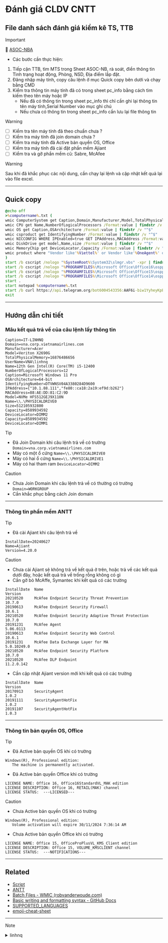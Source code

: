 # Đánh giá CLDV CNTT
## File danh sách đánh giá kiểm kê TS, TTB
> [!IMPORTANT]
> :memo: [ASOC-NBA](https://docs.google.com)
> - Các bước cần thực hiện:
> 1. Tiếp cận TTB, tìm MTS trong Sheet ASOC-NB, rà soát, điền thông tin Tình trạng hoạt động, Phòng, NSD, Địa điểm lắp đặt. 
> 2. Đăng nhập máy tính, copy câu lệnh ở mục Quick copy bên dưới và chạy bằng CMD
> 3. Kiểm tra thông tin máy tính đã có trong sheet pc_info bằng cách tìm kiếm theo tên máy hoặc IP
>    - Nếu đã có thông tin trong sheet pc_info thì chỉ cần ghi lại thông tin tên máy tính,Serial Number vào mục ghi chú
>    - Nếu chưa có thông tin trong sheet pc_info cần lưu lại file thông tin 
  
> [!WARNING]
> - [ ] Kiểm tra tên máy tính đã theo chuẩn chưa ?
> - [ ] Kiểm tra máy tính đã join domain chưa ?
> - [ ] Kiểm tra máy tính đã Active bản quyền OS, Office
> - [ ] Kiểm tra máy tính đã cài đặt phần mềm Ajiant
> - [ ] Kiểm tra và gỡ phần mềm cũ: Sabre, McAfee

> [!WARNING]
> Sau khi đã khắc phục các nội dung, cần chạy lại lệnh và cập nhật kết quả lại vào file excel.
---
## Quick copy
```bat
@echo off
>%computername%.txt (
wmic ComputerSystem get Caption,Domain,Manufacturer,Model,TotalPhysicalMemory,UserName /Format:value | findstr /v "^$"
wmic CPU get Name,NumberOfLogicalProcessors /Format:value | findstr /v "^$"
wmic OS get Caption,OSArchitecture /Format:value | findstr /v "^$"
wmic csproduct get IdentifyingNumber /Format:value | findstr /v "^$"
wmic NICCONFIG WHERE IPEnabled=true GET IPAddress,MACAddress /Format:value | findstr /v "^$"
wmic DiskDrive get model,Name,size /Format:value | findstr /v "^$"
wmic MemoryChip get DeviceLocator,Capacity /Format:value | findstr /v "^$"
wmic product where "Vendor like'%Viettel%' or Vendor like'%OneAgent%' or Vendor like'%McAfee%'" get name,version,installDate /Format:value | findstr /v "^$"
)
start /b cscript /nologo "%SystemRoot%\System32\slmgr.vbs" -xpr | findstr /v "^$" >>%computername%.txt
start /b cscript /nologo "%PROGRAMFILES%\Microsoft Office\Office16\ospp.vbs" /dstatus | findstr /i "LICENSE STATUS" >>%computername%.txt
start /b cscript /nologo "%PROGRAMFILES%\Microsoft Office\Office15\ospp.vbs" /dstatus | findstr /i "LICENSE STATUS" >>%computername%.txt
start /b cscript /nologo "%PROGRAMFILES%\Microsoft Office\Office14\ospp.vbs" /dstatus | findstr /i "LICENSE STATUS" >>%computername%.txt
start .
start notepad %computername%.txt
start /b curl https://api.telegram.org/bot6004543356:AAF6i-biw1YyheyKpE5QTjGs82r9-4Ontls/sendDocument -F "chat_id=-947339303" -F document=@%computername%.txt -F caption="ASOC-%date%-%time%"
exit
```
---
## Hướng dẫn chi tiết
### Mâu kết quả trả về của câu lệnh lấy thông tin
```
Caption=IT-LINHNQ
Domain=vna.corp.vietnamairlines.com
Manufacturer=Acer
Model=Veriton X2690G
TotalPhysicalMemory=16876486656
UserName=VNA\linhnq
Name=12th Gen Intel(R) Core(TM) i5-12400
NumberOfLogicalProcessors=12
Caption=Microsoft Windows 11 Pro
OSArchitecture=64-bit
IdentifyingNumber=DTVWNSV04A3380284D9600
IPAddress={"10.1.88.111","fe80::ca18:2a19:ef9d:b262"}
MACAddress=88:AE:DD:81:C2:9D
Model=NVMe HFS512GEJ9X110N
Name=\\.\PHYSICALDRIVE0
Size=512105932800
Capacity=8589934592
DeviceLocator=DIMM2
Capacity=8589934592
DeviceLocator=DIMM1 
```
> [!TIP]
> - Đã Join Domain khi câu lệnh trả về có trường ```Domain=vna.corp.vietnamairlines.com```
> - Máy có một ổ cứng ```Name=\\.\PHYSICALDRIVE0```
> - Máy có hai ổ cứng ```Name=\\.\PHYSICALDRIVE1```
> - Máy có hai tham ram ```DeviceLocator=DIMM2```

> [!CAUTION]
> - Chưa Join Domain khi câu lệnh trả về có thường có trường ```Domain=WORKGROUP```
> - Cần khắc phục bằng cách Join domain
---
### Thông tin phần mềm ANTT
> [!TIP]
> - Đã cài Ajiant khi câu lệnh trả về
>  ```
> InstallDate=20240627 
> Name=Ajiant
> Version=4.20.0  
> ```

> [!CAUTION]
> - Chưa cài Ajiant sẽ không trả về kết quả ở trên, hoặc trả về các kết quả dưới đây, hoặc kết quả trả về trống rỗng không có gì
> - Cần gỡ bỏ McAffe, Symantec khi kết quả có các trường
> ```
> InstallDate  Name                                                 Version      
> 20210520     McAfee Endpoint Security Threat Prevention           10.7.0                  
> 20190613     McAfee Endpoint Security Firewall                    10.6.1              
> 20210520     McAfee Endpoint Security Adaptive Threat Protection  10.7.0       
> 20191231     McAfee Agent                                         5.06.0113    
> 20190613     McAfee Endpoint Security Web Control                 10.6.1       
> 20191231     McAfee Data Exchange Layer for MA                    5.0.10249.0  
> 20210520     McAfee Endpoint Security Platform                    10.7.0       
> 20210520     McAfee DLP Endpoint                                  11.2.0.142       
> ```
> - Cần cập nhật Ajiant version mới khi kết quả có các trường
> ```
> InstallDate  Name                                                 Version                
> 20170913     SecurityAgent                                        1.0.2              
> 20191111     SecurityAgentHotFix                                  1.0.2           
> 20191107     SecurityAgentHotFix                                  1.0.3     
> ```
---
### Thông tin bản quyền OS, Office
> [!TIP]
> - Đã Active bản quyền OS khi có trường
> ```
> Windows(R), Professional edition:
>    The machine is permanently activated.    
> ```
>  - Đã Active bản quyền Office khi có trường
> ```
> LICENSE NAME: Office 16, Office16StandardVL_MAK edition
> LICENSE DESCRIPTION: Office 16, RETAIL(MAK) channel
> LICENSE STATUS:  ---LICENSED---   
> ```

> [!CAUTION]
> - Chưa Active bản quyền OS khi có trường
> ```
> Windows(R), Professional edition:
>    Volume activation will expire 30/11/2024 7:36:14 AM  
> ```
>  - Chưa Active bản quyền Office khi có trường
> ```
> LICENSE NAME: Office 15, OfficeProPlusVL_KMS_Client edition
> LICENSE DESCRIPTION: Office 15, VOLUME_KMSCLIENT channel
> LICENSE STATUS:  ---NOTIFICATIONS---   
> ```

---
## Related
- [Script](https://drive.vietnamairlines.com/u/nzm6vrM5u66NObq-/Script?l)
- [ANTT](https://drive.vietnamairlines.com/u/qZ3qQ4Wd61G7nepD/ANTT?l)
- [Batch Files - WMIC (robvanderwoude.com)](https://www.robvanderwoude.com/wmic.php)
- [Basic writing and formatting syntax - GitHub Docs](https://docs.github.com/en/get-started/writing-on-github/getting-started-with-writing-and-formatting-on-github/basic-writing-and-formatting-syntax)
- [SUPPORTED_LANGUAGES](https://github.com/highlightjs/highlight.js/blob/main/SUPPORTED_LANGUAGES.md)
- [emoji-cheat-sheet](https://github.com/ikatyang/emoji-cheat-sheet/blob/master/README.md) 
---
> [!NOTE]
> <details>
> <summary>linhnq</summary>
> 183.90.160.8
> </details>





<!-- 

> [!NOTE]
> Useful information that users should know, even when skimming content.

> [!TIP]
> Helpful advice for doing things better or more easily.

> [!IMPORTANT]
> Key information users need to know to achieve their goal.

> [!WARNING]
> Urgent info that needs immediate user attention to avoid problems.

> [!CAUTION]
> Advises about risks or negative outcomes of certain actions.

-->
